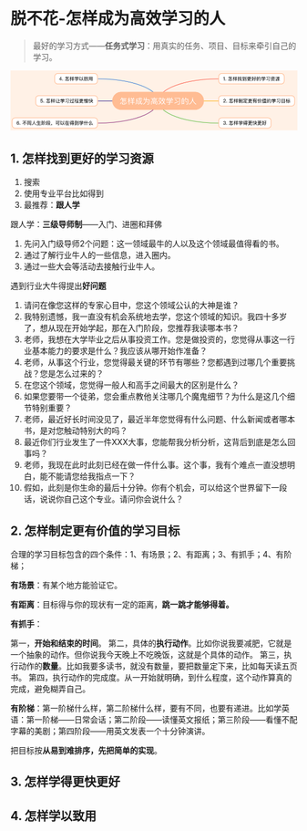 # 脱不花-怎样成为高效学习的人

> 最好的学习方式——**任务式学习**：用真实的任务、项目、目标来牵引自己的学习。

![](./img/outline.png)

## 1. 怎样找到更好的学习资源

1. 搜索
2. 使用专业平台比如得到
3. 最推荐：**跟人学**

跟人学：**三级导师制**——入门、进圈和拜佛

1. 先问入门级导师2个问题：这一领域最牛的人以及这个领域最值得看的书。
2. 通过了解行业牛人的一些信息，进入圈内。
3. 通过一些大会等活动去接触行业牛人。

遇到行业大牛得提出**好问题**

1. 请问在像您这样的专家心目中，您这个领域公认的大神是谁？
2. 我特别遗憾，我一直没有机会系统地去学，您这个领域的知识。我四十多岁了，想从现在开始学起，那在入门阶段，您推荐我读哪本书？
3. 老师，我想在大学毕业之后从事投资工作。您是做投资的，您觉得从事这一行业基本能力的要求是什么？我应该从哪开始作准备？
4. 老师，从事这个行业，您觉得最关键的环节有哪些？您都遇到过哪几个重要挑战？您是怎么过来的？
5. 在您这个领域，您觉得一般人和高手之间最大的区别是什么？
6. 如果您要带一个徒弟，您会重点教他关注哪几个魔鬼细节？为什么是这几个细节特别重要？
7. 老师，最近好长时间没见了，最近半年您觉得有什么问题、什么新闻或者哪本书，是对您触动特别大的吗？
8. 最近你们行业发生了一件XXX大事，您能帮我分析分析，这背后到底是怎么回事吗？
9. 老师，我现在此时此刻已经在做一件什么事。这个事，我有个难点一直没想明白，能不能请您给我指点一下？
10. 假如，此刻是你生命的最后十分钟。你有个机会，可以给这个世界留下一段话，说说你自己这个专业。请问你会说什么？

## 2. 怎样制定更有价值的学习目标

合理的学习目标包含的四个条件：1、有场景；2、有距离；3、有抓手；4、有阶梯；

**有场景**：有某个地方能验证它。

**有距离**：目标得与你的现状有一定的距离，**跳一跳才能够得着。**

**有抓手**：

第一，**开始和结束的时间**。
第二，具体的**执行动作**。比如你说我要减肥，它就是一个抽象的动作。但你说我今天晚上不吃晚饭，这就是个具体的动作。
第三，执行动作的**数量**。比如我要多读书，就没有数量，要把数量定下来，比如每天读五页书。
第四，执行动作的完成度。从一开始就明确，到什么程度，这个动作算真的完成，避免糊弄自己。

**有阶梯**：第一阶梯什么样，第二阶梯什么样，要有不同，也要有递进。比如学英语：第一阶梯——日常会话；第二阶段——读懂英文报纸；第三阶段——看懂不配字幕的美剧；第四阶段——用英文发表一个十分钟演讲。



把目标按**从易到难排序，先把简单的实现**。

## 3. 怎样学得更快更好



## 4. 怎样学以致用



